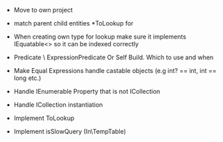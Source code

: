 ﻿* Move to own project  
* match parent child entities
	*ToLookup for 

* When creating own type for lookup make sure it implements IEquatable<> so it can be indexed correctly
* Predicate \ ExpressionPredicate Or Self Build. Which to use and when

* Make Equal Expressions handle castable objects (e.g int? == int, int == long etc.)
* Handle IEnumerable<TChild> Property that is not ICollection<TChild>
* Handle ICollection<TChild> instantiation



* Implement ToLookup
* Implement isSlowQuery (In\TempTable)
